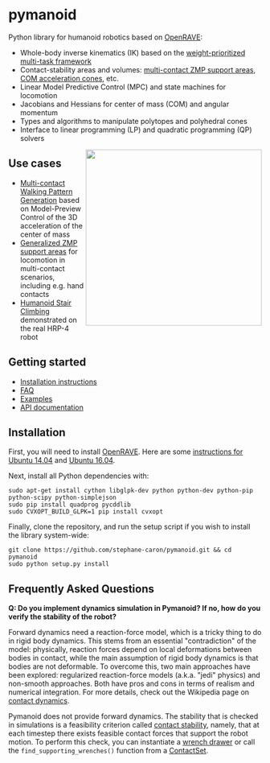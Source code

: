 # pymanoid

Python library for humanoid robotics based on
[OpenRAVE](https://github.com/rdiankov/openrave):

- Whole-body inverse kinematics (IK) based on the [weight-prioritized
  multi-task framework](https://scaron.info/teaching/inverse-kinematics.html)
- Contact-stability areas and volumes: [multi-contact ZMP
  support areas](https://scaron.info/research/tro-2016.html), [COM acceleration
  cones](https://scaron.info/research/humanoids-2016.html), etc.
- Linear Model Predictive Control (MPC) and state machines for locomotion
- Jacobians and Hessians for center of mass (COM) and angular momentum
- Types and algorithms to manipulate polytopes and polyhedral cones
- Interface to linear programming (LP) and quadratic programming (QP) solvers

<img src="https://scaron.info/images/ijhr-2016.png" width="350" align="right" />

## Use cases

- [Multi-contact Walking Pattern Generation](https://scaron.info/research/humanoids-2016.html)
  based on Model-Preview Control of the 3D acceleration of the center of mass
- [Generalized ZMP support areas](https://scaron.info/research/tro-2016.html)
  for locomotion in multi-contact scenarios, including e.g. hand contacts
- [Humanoid Stair Climbing](https://scaron.info/research/ijhr-2016.html)
  demonstrated on the real HRP-4 robot

## Getting started

- [Installation instructions](#installation)
- [FAQ](#frequently-asked-questions)
- [Examples](/examples)
- [API documentation](https://scaron.info/doc/pymanoid/)

## Installation

First, you will need to install
[OpenRAVE](https://github.com/rdiankov/openrave). Here are some [instructions
for Ubuntu
14.04](https://scaron.info/teaching/installing-openrave-on-ubuntu-14.04.html)
and [Ubuntu
16.04](https://scaron.info/teaching/installing-openrave-on-ubuntu-16.04.html).

Next, install all Python dependencies with:
```
sudo apt-get install cython libglpk-dev python python-dev python-pip python-scipy python-simplejson
sudo pip install quadprog pycddlib
sudo CVXOPT_BUILD_GLPK=1 pip install cvxopt
```
Finally, clone the repository, and run the setup script if you wish to install
the library system-wide:
```
git clone https://github.com/stephane-caron/pymanoid.git && cd pymanoid
sudo python setup.py install
```

## Frequently Asked Questions

**Q: Do you implement dynamics simulation in Pymanoid? If no, how do you verify
the stability of the robot?**

Forward dynamics need a reaction-force model, which is a tricky thing to do in
rigid body dynamics. This stems from an essential "contradiction" of the model:
physically, reaction forces depend on local deformations between bodies in
contact, while the main assumption of rigid body dynamics is that bodies are
not deformable. To overcome this, two main approaches have been explored:
regularized reaction-force models (a.k.a. "jedi" physics) and non-smooth
approaches. Both have pros and cons in terms of realism and numerical
integration. For more details, check out the Wikipedia page on [contact
dynamics](https://en.wikipedia.org/wiki/Contact_dynamics).

Pymanoid does not provide forward dynamics. The stability that is checked in
simulations is a feasibility criterion called [contact
stability](https://scaron.info/teaching/contact-stability.html), namely, that
at each timestep there exists feasible contact forces that support the robot
motion. To perform this check, you can instantiate a [wrench
drawer](/pymanoid/drawers.py) or call the ``find_supporting_wrenches()``
function from a [ContactSet](/pymanoid/contact_set.py).
